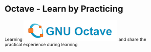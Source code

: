 # Octave - Learn by Practicing

Learning ![Octave](img/Octave_Logo.png) and share the practical experience during learning
